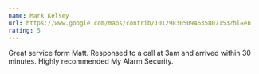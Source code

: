 ```yaml
---
name: Mark Kelsey
url: https://www.google.com/maps/contrib/101298305094635807153?hl=en
rating: 5
---
```


Great service form Matt. Responsed to a call at 3am and arrived within 30 minutes. Highly recommended My Alarm Security.
